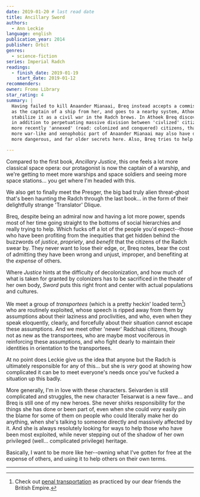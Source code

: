 ```yaml
---
date: 2019-01-20 # last read date
title: Ancillary Sword
authors:
  - Ann Leckie
language: english
publication_year: 2014
publisher: Orbit
genres:
  - science-fiction
series: Imperial Radch
readings:
  - finish_date: 2019-01-19
    start_date: 2019-01-12
recommenders:
owner: Frome Library
star_rating: 4
summary: |
  Having failed to kill Anaander Mianaai, Breq instead accepts a commission
  as the captain of a ship from her, and goes to a nearby system, Athoek, to help
  stabilize it as a civil war in the Radch brews. In Athoek Breq discovers that
  in addition to perpetuating massive division between 'civlized' citizens and
  more recently 'annexed' (read: colonized and conquered) citizens, that the
  more war-like and xenophobic part of Anaander Mianaai may also have deeper,
  more dangerous, and far older secrets here. Also, Breq tries to help.

---
```


Compared to the first book, _Ancillary Justice_, this one feels a lot more
classical space opera: our protagonist is now the captain of a warship, and
we're getting to meet more warships and space soldiers and seeing more space
stations... you get where I'm headed with this.

We also get to finally meet the Presger, the big bad truly alien threat-ghost
that's been haunting the Radch through the last book... in the form of their
delightfully strange 'Translator' Dlique.

Breq, despite being an admiral now and having a lot more power, spends most of
her time going straight to the bottoms of social hierarchies and really trying
to help. Which fucks off a lot of the people you'd expect--those who have been
profiting from the inequities that get hidden behind the buzzwords of _justice_,
_propriety_, and _benefit_ that the citizens of the Radch swear by. They never
want to lose their edge, or, Breq notes, bear the cost of admitting they have
been wrong and unjust, improper, and benefiting at the _expense_ of others.

Where _Justice_ hints at the difficulty of decolonization, and how much of what
is taken for granted by colonizers has to be sacrificed in the theater of her
own body, _Sword_ puts this right front and center with actual populations and
cultures.

We meet a group of _transportees_ (which is a pretty heckin' loaded term[^1])
who are routinely exploited, whose speech is ripped away from them by
assumptions about their laziness and proclivities, and who, even when they speak
eloquently, clearly, and forcefully about their situation cannot escape these
assumptions. And we meet other 'newer' Radchaai citizens, though not as new as
the transportees, who are maybe most vociferous in reinforcing these
assumptions, and who fight dearly to maintain their identities in orientation to
the transportees.

At no point does Leckie give us the idea that anyone but the Radch is ultimately
responsible for any of this... but she is _very_ good at showing how complicated
it can be to meet everyone's needs once you've fucked a situation up this badly.

More generally, I'm in love with these characters. Seivarden is still
complicated and struggles, the new character Teisarwat is a new fave... and Breq
is still one of my new heroes. She never shirks responsibility for the things
she has done or been part of, even when she could _very_ easily pin the blame
for some of them on people who could literally make her do anything, when she's
talking to someone directly and massively affected by it. And she is always
resolutely looking for ways to help those who have been most exploited, while
never stepping out of the shadow of her own privileged (well... complicated
privilege) heritage.

Basically, I want to be more like her--owning what I've gotten for free at the
expense of others, and using it to help others on their own terms.



---

[^1]: Check out [penal transportation](https://en.wikipedia.org/wiki/Penal_transportation) as practiced by our dear friends the British Empire.

